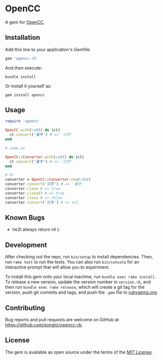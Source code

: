 # OpenCC

A gem for [OpenCC](https://github.com/BYVoid/OpenCC).

## Installation

Add this line to your application's Gemfile:

```ruby
gem 'opencc-rb'
```

And then execute:

```shell
bundle install
```

Or install it yourself as:

```shell
gem install opencc
```

## Usage

```ruby
require 'opencc'

OpenCC.with(:s2t) do |ct|
  ct.convert('漢字') # => '汉字'
end

# same as

OpenCC::Converter.with(:s2t) do |ct|
  ct.convert('漢字') # => '汉字'
end

# Or
converter = OpenCC::Converter.new(:t2s)
converter.convert('汉字') # => '漢字'
converter.close # => true
converter.closed? # => true
converter.close # => false
converter.convert('汉字') # => nil
```
## Known Bugs

- tw2t always return nil ):

## Development

After checking out the repo, run `bin/setup` to install dependencies. Then, run `rake test` to run the tests. You can also run `bin/console` for an interactive prompt that will allow you to experiment.

To install this gem onto your local machine, run `bundle exec rake install`. To release a new version, update the version number in `version.rb`, and then run `bundle exec rake release`, which will create a git tag for the version, push git commits and tags, and push the `.gem` file to [rubygems.org](https://rubygems.org).

## Contributing

Bug reports and pull requests are welcome on GitHub at https://github.com/songjiz/opencc-rb.


## License

The gem is available as open source under the terms of the [MIT License](https://opensource.org/licenses/MIT).
